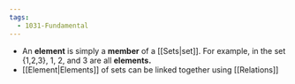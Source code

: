 ```yaml
---
tags:
  - 1031-Fundamental
---
```

- An **element** is simply a **member** of a [[Sets|set]]. For example, in the set {1,2,3}, 1, 2, and 3 are all **elements.**
- [[Element|Elements]] of sets can be linked together using [[Relations]]